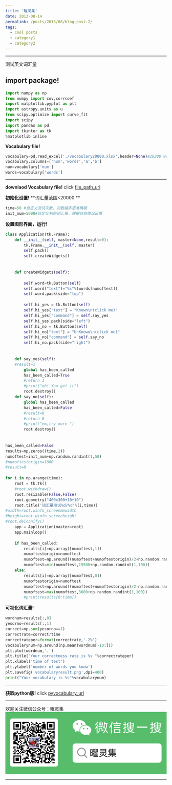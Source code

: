 ```yaml
---
title: '曜灵集'
date: 2013-08-14
permalink: /posts/2013/08/blog-post-2/
tags:
  - cool posts
  - category1
  - category2
---
```


-----
测试英文词汇量

**import package!**
-----
```python
import numpy as np
from numpy import cov,corrcoef
import matplotlib.pyplot as plt
import astropy.units as u
from scipy.optimize import curve_fit
import scipy
import pandas as pd
import tkinter as tk
%matplotlib inline
```

**Vocabulary file!**
```python
vocabulary=pd.read_excel('./vocabulary20000.xlsx',header=None)#20200 words in vocabulary
vocabulary.columns=['num','words','a','b']
num=vocabulary['num']
words=vocabulary['words']
```
-----
**downlaod Vocabulary file!**
click [file_path_url]('https://github.com/brettlv/brettlv.github.io/blob/master/pythoncode/littlecode_test/vocabulary20000.xlsx')

**初始化设置!**
**词汇量范围<20000 **
```python
time=50 #自定义测试次数，次数越多更准确哦
init_num=5000#自定义初始词汇量，根据自身情况设置
```

**设置图形界面，运行!**
```python
class Application(tk.Frame):
    def __init__(self, master=None,result=0):
        tk.Frame.__init__(self, master)
        self.pack()
        self.createWidgets()


    def createWidgets(self):

        self.word=tk.Button(self)
        self.word["text"]="%s"%(words[numoftest])
        self.word.pack(side="top")

        self.hi_yes = tk.Button(self)
        self.hi_yes["text"] = "Known\n(click me)"
        self.hi_yes["command"] = self.say_yes
        self.hi_yes.pack(side="left")
        self.hi_no = tk.Button(self)
        self.hi_no["text"] = "UnKnown\n(click me)"
        self.hi_no["command"] = self.say_no
        self.hi_no.pack(side="right")


    def say_yes(self):
    #result=1
        global has_been_called
        has_been_called=True
        #return 1
        #print("oh! You get it")
        root.destroy()
    def say_no(self):
        global has_been_called
        has_been_called=False
        #result=0
        #return 0
        #print("em,try more ")
        root.destroy()


has_been_called=False
results=np.zeros((time,2))
numoftest=init_num+np.random.randint(1,50)
#numoftestorigin=1000
#result=0

for i in np.arange(time):
    root = tk.Tk()
    #root.withdraw()
    root.resizable(False,False)
    root.geometry("400x300+10+10")
    root.title('词汇量测试%d/%d'%(i,time))
#width=root.winfo_screenmmwidth
#height=root.winfo_screenheight
#root.deiconify()
    app = Application(master=root)
    app.mainloop()

    if has_been_called:
        results[i]=np.array([numoftest,1])
        numoftestorigin=numoftest
        numoftest=np.around((numoftest+numoftestorigin)/2+np.random.randint(10,100)*np.random.randint(1,10)+np.random.randint(10,50))
        numoftest=min(numoftest,19500+np.random.randint(1,100))
    else:
        results[i]=np.array([numoftest,0])
        numoftestorigin=numoftest
        numoftest=np.around((numoftest+numoftestorigin)/2-np.random.randint(10,100)*np.random.randint(1,10)-np.random.randint(10,50))
        numoftest=max(numoftest,3000+np.random.randint(1,100))
        #print(results[0:time])

```

**可视化词汇量!**
```python
wordnum=results[:,0]
yesorno=results[:,1]
correct=np.sum(yesorno==1)
correctrate=correct/time
correctrateper=format(correctrate,'.2%')
vocabularynum=np.around(np.mean(wordnum[-10:]))
plt.plot(wordnum,'.')
plt.title("Your correctness rate is %s "%correctrateper)
plt.xlabel('time of test')
plt.ylabel('number of words you know')
plt.savefig('vocabularyresult.png',dpi=400)
print("Your vocabulary is %s"%vocabularynum)
```

-----
**获取python版!**
click [pyvocabulary_url](https://github.com/brettlv/brettlv.github.io/blob/master/pythoncode/littlecode_test/pyvocabulary.py)

-----

欢迎关注微信公众号：曜灵集
![曜灵集](wxgzhsys.png)

-----
